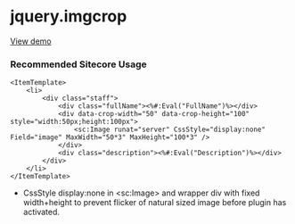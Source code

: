 jquery.imgcrop
==============
[View demo](https://rawgit.com/simon-thorpe/jquery.imgcrop/master/example/example1.html)

### Recommended Sitecore Usage
```
<ItemTemplate>
	<li>
		<div class="staff">
			<div class="fullName"><%#:Eval("FullName")%></div>
			<div data-crop-width="50" data-crop-height="100" style="width:50px;height:100px">
				<sc:Image runat="server" CssStyle="display:none" Field="image" MaxWidth="50*3" MaxHeight="100*3" />
			</div>
			<div class="description"><%#:Eval("Description")%></div>
		</div>
	</li>
</ItemTemplate>
```
- CssStyle display:none in &lt;sc:Image&gt; and wrapper div with fixed width+height to prevent flicker of natural sized image before plugin has activated.
